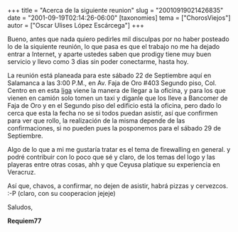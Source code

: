 +++
title = "Acerca de la siguiente reunion"
slug = "20010919021426835"
date = "2001-09-19T02:14:26-06:00"
[taxonomies]
tema = ["ChorosViejos"]
autor = ["Oscar Ulises López Escárcega"]
+++

Bueno, antes que nada quiero pedirles mil disculpas por no haber
posteado lo de la siquiente reunión, lo que pasa es que el trabajo no me
ha dejado entrar a Internet, y aparte ustedes saben que prodigy tiene
muy buen servicio y llevo como 3 dias sin poder conectarme, hasta hoy.

La reunión está planeada para este sábado 22 de Septiembre aquí en
Salamanca a las 3:00 P.M., en Av. Faja de Oro #403 Segundo piso, Col.
Centro en en esta [liga](http://glib.linuxmexico.org/article.php?sid=91)
viene la manera de llegar a la oficina, y para los que vienen en camión
solo tomen un taxi y diganle que los lleve a Bancomer de Faja de Oro y
en el Segundo piso del edificio está la oficina, pero dado lo cerca que
esta la fecha no se si todos puedan asistir, así que confirmen para ver
que rollo, la realización de la misma depende de las confirmaciones, si
no pueden pues la posponemos para el sábado 29 de Septiembre.

Algo de lo que a mi me gustaría tratar es el tema de firewalling en
general. y podré contribuir con lo poco que sé y claro, de los temas del
logo y las playeras entre otras cosas, ahh y que Ceyusa platique su
experiencia en Veracruz.

Así que, chavos, a confirmar, no dejen de asistir, habrá pizzas y
cervezcos. :-P (claro, con su cooperacion jejeje)

Saludos,

**Requiem77**

